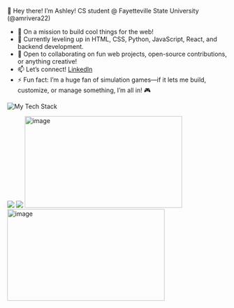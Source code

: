 👋 Hey there! I’m Ashley! CS student @ Fayetteville State University (@amrivera22)  
- 👀 On a mission to build cool things for the web!  
- 🌱 Currently leveling up in HTML, CSS, Python, JavaScript, React, and backend development.  
- 💞️ Open to collaborating on fun web projects, open-source contributions, or anything creative!  
- 📫 Let’s connect! [LinkedIn](https://www.linkedin.com/in/ashley-rivera-a11464159/)  
- ⚡ Fun fact: I’m a huge fan of simulation games—if it lets me build, customize, or manage something, I’m all in! 🎮  
<img src="https://github-readme-tech-stack.vercel.app/api/cards?align=center&fontSize=25&lineCount=3&gap=15&width=600&line1=HTML5%2CHTML5%2Cc074ea%3BCSS%2CCSS%2Ce24040%3BJavaScript%2CJavaScript%2C60abdf%3BPython%2CPython%2C67cfe7%3B&line2=React%2CReact%2Cd53fcc%3BTypeScript%2CTypeScript%2C7ee67d%3B&line3=Github%2CGithub%2C967171%3BVS+code%2CVS+code%2C4e7ddc%3B" alt="My Tech Stack" />

![](https://raw.githubusercontent.com/amrivera22/github-stats/master/generated/languages.svg#gh-dark-mode-only)
![](https://raw.githubusercontent.com/amrivera22/github-stats/master/generated/overview.svg#gh-dark-mode-only)
<img width="360" height="210" alt="image" src="https://github.com/user-attachments/assets/825997b3-aa8f-488e-845e-b71e241a1b19" />
<img width="360" height="210" alt="image" src="https://github.com/user-attachments/assets/03ab5a02-843d-44b0-9e57-7ced5759482e" />

